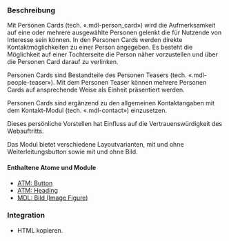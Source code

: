 ### Beschreibung
Mit Personen Cards (tech. «.mdl-person_card») wird die Aufmerksamkeit auf eine oder mehrere ausgewählte Personen gelenkt die für Nutzende von Interesse sein können. In den Personen Cards werden direkte Kontaktmöglichkeiten zu einer Person angegeben. Es besteht die Möglichkeit auf einer Tochterseite die Person näher vorzustellen und über die Personen Card darauf zu verlinken.
 
Personen Cards sind Bestandteile des Personen Teasers (tech. «.mdl-people-teaser»). Mit dem Personen Teaser können mehrere Personen Cards auf ansprechende Weise als Einheit präsentiert werden.
 
Personen Cards sind ergänzend zu den allgemeinen Kontaktangaben mit dem Kontakt-Modul (tech. «.mdl-contact») einzusetzen.
 
Dieses persönliche Vorstellen hat Einfluss auf die Vertrauenswürdigkeit des Webauftritts.
 
Das Modul bietet verschiedene Layoutvarianten, mit und ohne Weiterleitungsbutton sowie mit und ohne Bild.
 
 
#### Enthaltene Atome und Module
* <a href="../../atoms/button/button.html">ATM: Button</a> 
* <a href="../../atoms/headings/headings.html">ATM: Heading</a>
* <a href="../image_figure/image_figure.html">MDL: Bild (Image Figure)</a>

### Integration
* HTML kopieren.
